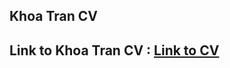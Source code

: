 ## Khoa Tran CV

## Link to Khoa Tran CV : [Link to CV](https://khoatranvn00.github.io//Curriculum_Vitae/KhoaCVNew.html)
